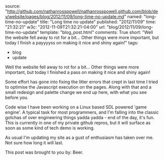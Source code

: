source: "http://github.com/nathanrosspowell/nathanrosspowell.github.com/blob/dev/website/pages/blog/2012/11/09/long-time-no-update.md"
named: "long-time-no-update"
title: "Long time no update"
published: "2012/11/09"
time: "21:32:21"
w3c: "2012-11-09T21:32:21-04:00"
url: "blog/2012/11/09/long-time-no-update"
template: "blog_post.html"
comments: True
short: "Well the website fell away to rot for a bit... Other things were more important, but today I finish a payyyyss on making it nice and shiny again!"
tags:
- blog
- update

Well the website fell away to rot for a bit... Other things were more important, but today I finished a pass on making it nice and shiny again!

Some effort has gone into fixing the litter errors that crept in last time I tried to optimise the Javascript execution on the pages.
Along with that and a small redesign and palette change we end up here, with what you see before you.

Code wise I have been working on a Linux based SDL powered 'game engine'. 
A typical task for most programmers, and I'm falling into the classic gotchas of over engineering things yadda yadda - end of the day, it's fun.
This is currently in one of my private github repros, but it will surface as soon as some kind of tech demo is working.

As usual I'm updating my site as a gust of enthusiasm has taken over me. Not sure how long it will last.

This post was brought to you by: Beer.

